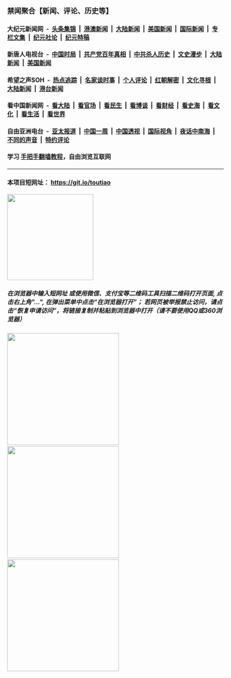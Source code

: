 ### 禁闻聚合【新闻、评论、历史等】

#### 大纪元新闻网 &nbsp;-&nbsp; [头条集锦](indexes/E头条集锦.md?t=02241231) &nbsp;|&nbsp; [港澳新闻](indexes/E港澳新闻.md?t=02241231)  &nbsp;|&nbsp; [大陆新闻](indexes/E大陆新闻.md?t=02241231) &nbsp;|&nbsp; [美国新闻](indexes/E美国新闻.md?t=02241231) &nbsp;|&nbsp; [国际新闻](indexes/E国际新闻.md?t=02241231) &nbsp;|&nbsp; [专栏文集](indexes/E专栏文集.md?t=02241231) &nbsp;|&nbsp; [纪元社论](indexes/E纪元社论.md?t=02241231) &nbsp;|&nbsp; [纪元特稿](indexes/E纪元特稿.md?t=02241231) 

#### 新唐人电视台 &nbsp;-&nbsp; [中国时局](indexes/N中国时局.md?t=02241231) &nbsp;|&nbsp; [共产党百年真相](indexes/N共产党百年真相.md?t=02241231) &nbsp;|&nbsp; [中共杀人历史](indexes/N中共杀人历史.md?t=02241231) &nbsp;|&nbsp; [文史漫步](indexes/N文史漫步.md?t=02241231) &nbsp;|&nbsp; [大陆新闻](indexes/N大陆新闻.md?t=02241231) &nbsp;|&nbsp; [美国新闻](indexes/N美国新闻.md?t=02241231)

#### 希望之声SOH &nbsp;-&nbsp; [热点追踪](indexes/H热点追踪.md?t=02241231) &nbsp;|&nbsp; [名家谈时事](indexes/H名家谈时事.md?t=02241231) &nbsp;|&nbsp; [个人评论](indexes/H个人评论.md?t=02241231)  &nbsp;|&nbsp; [红朝解密](indexes/H红朝解密.md?t=02241231) &nbsp;|&nbsp; [文化寻根](indexes/H文化寻根.md?t=02241231) &nbsp;|&nbsp; [大陆新闻](indexes/H大陆新闻.md?t=02241231) &nbsp;|&nbsp; [港台新闻](indexes/H港台新闻.md?t=02241231)

#### 看中国新闻网 &nbsp;-&nbsp; [看大陆](indexes/S看大陆.md?t=02241231) &nbsp;|&nbsp; [看官场](indexes/S看官场.md?t=02241231) &nbsp;|&nbsp; [看民生](indexes/S看民生.md?t=02241231)  &nbsp;|&nbsp; [看博谈](indexes/S看博谈.md?t=02241231) &nbsp;|&nbsp; [看财经](indexes/S看财经.md?t=02241231) &nbsp;|&nbsp; [看史海](indexes/S看史海.md?t=02241231) &nbsp;|&nbsp; [看文化](indexes/S看文化.md?t=02241231) &nbsp;|&nbsp; [看生活](indexes/S看生活.md?t=02241231) &nbsp;|&nbsp; [看世界](indexes/S看世界.md?t=02241231)

#### 自由亚洲电台 &nbsp;-&nbsp; [亚太报道](indexes/R亚太报道.md?t=02241231) &nbsp;|&nbsp; [中国一周](indexes/R中国一周.md?t=02241231) &nbsp;|&nbsp; [中国透视](indexes/R中国透视.md?t=02241231)  &nbsp;|&nbsp; [国际视角](indexes/R国际视角.md?t=02241231) &nbsp;|&nbsp; [夜话中南海](indexes/R夜话中南海.md?t=02241231) &nbsp;|&nbsp; [不同的声音](indexes/R不同的声音.md?t=02241231) &nbsp;|&nbsp; [特约评论](indexes/R特约评论.md?t=02241231)

#### 学习 [手把手翻墙教程](https://github.com/gfw-breaker/guides/wiki)，自由浏览互联网

----

#### 本项目短网址： https://git.io/toutiao
<img src="https://raw.githubusercontent.com/gfw-breaker/banned-news/master/scripts/img/qr.png" width="200px"/>  

##### 在浏览器中输入短网址 或使用微信、支付宝等二维码工具扫描二维码打开页面, 点击右上角"...", 在弹出菜单中点击“在浏览器打开”； 若网页被举报禁止访问，请点击“恢复申请访问”，将链接复制并粘贴到浏览器中打开（请不要使用QQ或360浏览器）

<img src="https://raw.githubusercontent.com/gfw-breaker/banned-news/master/scripts/img/1.png" width="260px"/> &nbsp; <img src="https://raw.githubusercontent.com/gfw-breaker/banned-news/master/scripts/img/2.png" width="260px"/> &nbsp; <img src="https://raw.githubusercontent.com/gfw-breaker/banned-news/master/scripts/img/3.png" width="260px"/>

